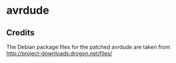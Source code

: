 # avrdude

## Credits

The Debian package files for the patched avrdude are taken from
http://project-downloads.drogon.net/files/

